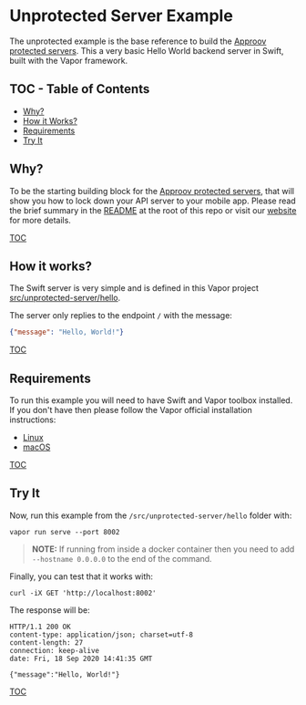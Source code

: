 # Unprotected Server Example

The unprotected example is the base reference to build the [Approov protected servers](/src/approov-protected-server/). This a very basic Hello World backend server in Swift, built with the Vapor framework.


## TOC - Table of Contents

* [Why?](#why)
* [How it Works?](#how-it-works)
* [Requirements](#requirements)
* [Try It](#try-it)


## Why?

To be the starting building block for the [Approov protected servers](/src/approov-protected-server/), that will show you how to lock down your API server to your mobile app. Please read the brief summary in the [README](/README.md#why) at the root of this repo or visit our [website](https://approov.io/product.html) for more details.

[TOC](#toc---table-of-contents)


## How it works?

The Swift server is very simple and is defined in this Vapor project [src/unprotected-server/hello](/src/unprotected-server/hello).

The server only replies to the endpoint `/` with the message:

```json
{"message": "Hello, World!"}
```

[TOC](#toc---table-of-contents)


## Requirements

To run this example you will need to have Swift and Vapor toolbox installed. If you don't have then please follow the Vapor official installation instructions:

* [Linux](https://docs.vapor.codes/4.0/install/linux/)
* [macOS](https://docs.vapor.codes/4.0/install/macos/)

[TOC](#toc---table-of-contents)


## Try It

Now, run this example from the `/src/unprotected-server/hello` folder with:

```text
vapor run serve --port 8002
```

> **NOTE:** If running from inside a docker container then you need to add `--hostname 0.0.0.0` to the end of the command.

Finally, you can test that it works with:

```text
curl -iX GET 'http://localhost:8002'
```

The response will be:

```text
HTTP/1.1 200 OK
content-type: application/json; charset=utf-8
content-length: 27
connection: keep-alive
date: Fri, 18 Sep 2020 14:41:35 GMT

{"message":"Hello, World!"}
```

[TOC](#toc---table-of-contents)
